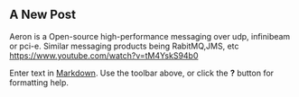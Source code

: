 ##

## A New Post
Aeron is a Open-source high-performance messaging over udp, infinibeam or pci-e. Similar messaging products being RabitMQ,JMS, etc
https://www.youtube.com/watch?v=tM4YskS94b0

Enter text in [Markdown](http://daringfireball.net/projects/markdown/). Use the toolbar above, or click the **?** button for formatting help.

